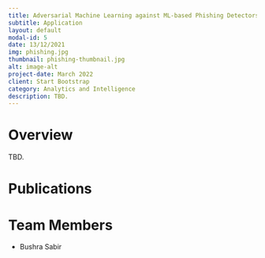 ```yaml
---
title: Adversarial Machine Learning against ML-based Phishing Detectors
subtitle: Application
layout: default
modal-id: 5
date: 13/12/2021
img: phishing.jpg
thumbnail: phishing-thumbnail.jpg
alt: image-alt
project-date: March 2022
client: Start Bootstrap
category: Analytics and Intelligence
description: TBD. 
---
```


# Overview

TBD.

# Publications

# Team Members

- Bushra Sabir